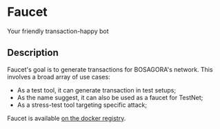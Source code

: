 # Faucet

Your friendly transaction-happy bot

## Description

Faucet's goal is to generate transactions for BOSAGORA's network.
This involves a broad array of use cases:
- As a test tool, it can generate transaction in test setups;
- As the name suggest, it can also be used as a faucet for TestNet;
- As a stress-test tool targeting specific attack;

Faucet is available [on the docker registry](https://hub.docker.com/r/bosagora/faucet).
